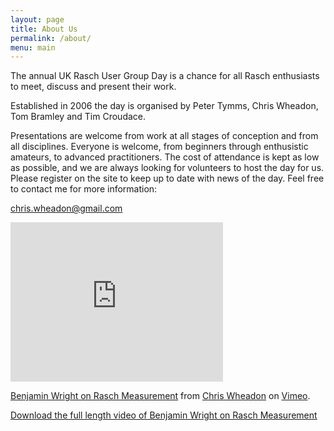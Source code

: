 ```yaml
---
layout: page
title: About Us
permalink: /about/
menu: main
---
```


The annual UK Rasch User Group Day is a chance for all Rasch enthusiasts to meet, discuss and present their work.

Established in 2006 the day is organised by Peter Tymms, Chris Wheadon, Tom Bramley and Tim Croudace.

Presentations are welcome from work at all stages of conception and from all disciplines. Everyone is welcome, from beginners through enthusistic amateurs, to advanced practitioners. The cost of attendance is kept as low as possible, and we are always looking for volunteers to host the day for us. Please register on the site to keep up to date with news of the day. Feel free to contact me for more information:

chris.wheadon@gmail.com

<div><iframe src="https://player.vimeo.com/video/154420760" width="340" height="255" frameborder="0" webkitallowfullscreen mozallowfullscreen allowfullscreen></iframe>
<p><a href="https://vimeo.com/154420760">Benjamin Wright on Rasch Measurement</a> from <a href="https://vimeo.com/user32397534">Chris Wheadon</a> on <a href="https://vimeo.com">Vimeo</a>.</p>
<p><a href="https://drive.google.com/file/d/0B7jEqhl5KGLcTnhTT0l1U1hVSTg/view?usp=sharing">Download the full length video of Benjamin Wright on Rasch Measurement</a>
<p></p></div>